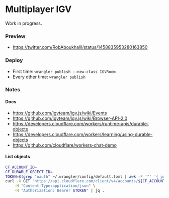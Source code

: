 # Multiplayer IGV

Work in progress.

### Preview

* https://twitter.com/RobAboukhalil/status/1458835953280163850

### Deploy

* First time: `wrangler publish --new-class IGVRoom`
* Every other time: `wrangler publish`

### Notes

#### Docs

* https://github.com/igvteam/igv.js/wiki/Events
* https://github.com/igvteam/igv.js/wiki/Browser-API-2.0
* https://developers.cloudflare.com/workers/runtime-apis/durable-objects
* https://developers.cloudflare.com/workers/learning/using-durable-objects
* https://github.com/cloudflare/workers-chat-demo

#### List objects

```bash
CF_ACCOUNT_ID=
CF_DURABLE_OBJECT_ID=
TOKEN=$(grep "oauth" ~/.wrangler/config/default.toml | awk -F '"' '{ print $(NF-1) }')
curl -X GET "https://api.cloudflare.com/client/v4/accounts/${CF_ACCOUNT_ID}/workers/durable_objects/namespaces/${CF_DURABLE_OBJECT_ID}/objects" \
	-H "Content-Type:application/json" \
	-H "Authorization: Bearer $TOKEN" | jq .
```
